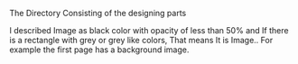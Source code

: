 The Directory Consisting of the designing parts

I described Image as black color with opacity of less than 50% and If there is a rectangle with grey or grey like colors, That means It is Image..
For example the first page has a background image.
